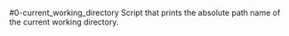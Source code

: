 #0-current_working_directory
Script that prints the absolute path name of the current working directory.
